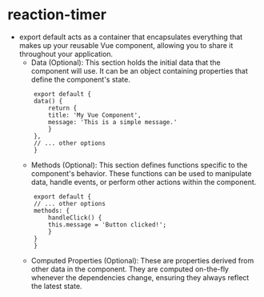  # reaction-timer

<!--## Project setup
```
npm install
```

### Compiles and hot-reloads for development
```
npm run serve
```

### Compiles and minifies for production
```
npm run build
```

### Customize configuration
See [Configuration Reference](https://cli.vuejs.org/config/). -->

* export default acts as a container that encapsulates everything that makes up your reusable Vue component, allowing you to share it throughout your application.
    * Data (Optional): This section holds the initial data that the component will use. It can be an object     containing properties that define the component's state.
    ```
        export default {
        data() {
            return {
            title: 'My Vue Component',
            message: 'This is a simple message.'
            }
        },
        // ... other options
        }

    ```
    * Methods (Optional): This section defines functions specific to the component's behavior. These functions can be used to manipulate data, handle events, or perform other actions within the component.
    ```
        export default {
        // ... other options
        methods: {
            handleClick() {
            this.message = 'Button clicked!';
            }
        }
        }

    ```
    * Computed Properties (Optional): These are properties derived from other data in the component. They are computed on-the-fly whenever the dependencies change, ensuring they always reflect the latest state.

